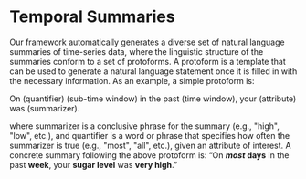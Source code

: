 # Temporal Summaries

Our framework automatically generates a diverse set of natural language summaries of time-series data, where the linguistic structure of the summaries conform to a set of protoforms. A protoform is a template that can be used to generate a natural language statement once it is filled in with the necessary information. As an example, a simple protoform is:

On (quantifier) (sub-time window) in the past (time window), your (attribute) was (summarizer).
  
where summarizer is a conclusive phrase for the summary (e.g., "high", "low", etc.), and quantifier is a word or phrase that specifies how often the summarizer is true (e.g., "most", "all", etc.), given an attribute of interest.  A concrete summary following the above protoform is: “On **_most_ days** in the past **week**, your **sugar level** was **very high**.”
